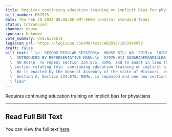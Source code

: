 ```yaml
---
title: Requires continuing education training on implicit bias for physicians
bill_number: HB2915
date: Thu Feb 29 2024 00:00:00 GMT-0600 (Central Standard Time)
status: Introduced
chamber: House
sponsor: Unknown
vote_summary: Unavailable
legiscan_url: https://legiscan.com/MO/text/HB2915/id/2945973
draft: false
bill_text: "|\n  SECOND REGULAR SESSION\n  HOUSE BILL NO. 2915\n  102ND GENERAL ASSEMBLY\n\
  \  INTRODUCED BY REPRESENTATIVE MANN.\n  5797H.01I DANARADEMANMILLER,ChiefClerk\n\
  \  AN ACT\n  To repeal section 334.075, RSMo, and to enact in lieu thereof one new\
  \ section relating to\n  continuing education training on implicit bias for physicians.\n\
  \  Be it enacted by the General Assembly of the state of Missouri, as follows:\n\
  \  Section A. Section 334.075, RSMo, is repealed and one new section enacted in\
  \ lieu"
---
```

Requires continuing education training on implicit bias for physicians

---

## Read Full Bill Text

You can view the full text [here](https://legiscan.com/MO/text/HB2915/id/2945973).
